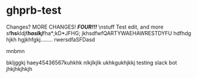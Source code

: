 ghprb-test
==========
Changes? MORE CHANGES! ***FOUR!!!***
\nstuff
Test edit, and more
sf****hs****kldjf***haslkj***fha*;kD*JFHG;
jkhsdfwfQARTYWAEHAWRESTDYFU
hdfhdg
hjkh
hgjkhfgkj........
rwersdfaSFDasd

mnbmn

bkljggkj
haey45436567kuhkhk
nlkjlkjlk
ukhkgukhjkkj
testing slack bot
jhkjhkjhkjh
